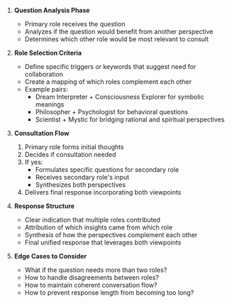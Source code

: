 1. **Question Analysis Phase**

   - Primary role receives the question
   - Analyzes if the question would benefit from another perspective
   - Determines which other role would be most relevant to consult

2. **Role Selection Criteria**

   - Define specific triggers or keywords that suggest need for collaboration
   - Create a mapping of which roles complement each other
   - Example pairs:
     - Dream Interpreter + Consciousness Explorer for symbolic meanings
     - Philosopher + Psychologist for behavioral questions
     - Scientist + Mystic for bridging rational and spiritual perspectives

3. **Consultation Flow**

   1. Primary role forms initial thoughts
   2. Decides if consultation needed
   3. If yes:
      - Formulates specific questions for secondary role
      - Receives secondary role's input
      - Synthesizes both perspectives
   4. Delivers final response incorporating both viewpoints

4. **Response Structure**

   - Clear indication that multiple roles contributed
   - Attribution of which insights came from which role
   - Synthesis of how the perspectives complement each other
   - Final unified response that leverages both viewpoints

5. **Edge Cases to Consider**
   - What if the question needs more than two roles?
   - How to handle disagreements between roles?
   - How to maintain coherent conversation flow?
   - How to prevent response length from becoming too long?
